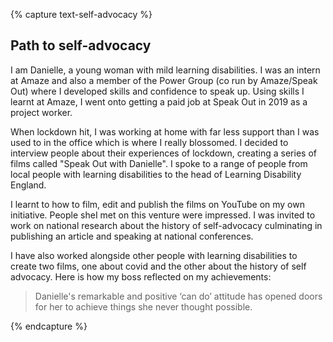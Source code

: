 {% capture text-self-advocacy %}
## Path to self-advocacy

I am Danielle, a young woman with mild learning disabilities. I was an intern at Amaze and also a member of the Power Group (co run by Amaze/Speak Out) where I developed skills and confidence to speak up.  Using skills I learnt at Amaze, I went onto getting a paid job at Speak Out in 2019 as a project worker.

When lockdown hit, I was working at home with far less support than I was used to in the office which is where I really blossomed. I decided to interview people about their experiences of lockdown, creating a series of films called "Speak Out with Danielle". I spoke to a range of people from local people with learning disabilities to the head of Learning Disability England.

I learnt to how to film, edit and publish the films on YouTube on my own initiative. People sheI met on this venture were impressed. I was invited to work on national research about the history of self-advocacy culminating in publishing an article and speaking at national conferences.

I have also worked alongside other people with learning disabilities to create two films, one about covid and the other about the history of self advocacy. Here is how my boss reflected on my achievements:

> Danielle's remarkable and positive ‘can do’ attitude has opened doors for her to achieve things she never thought possible.

{% endcapture %}